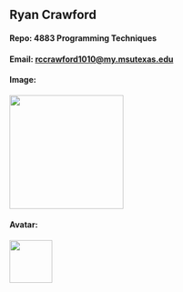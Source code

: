 ## Ryan Crawford
#### Repo: 4883 Programming Techniques
#### Email: rccrawford1010@my.msutexas.edu
#### Image:
<img src="https://images2.imgbox.com/ac/c9/7uIGd1ee_o.jpg?download=true" width = "200"> <br/>
#### Avatar: 
<img src="https://images2.imgbox.com/ac/c9/7uIGd1ee_o.jpg?download=true" width = "75">

